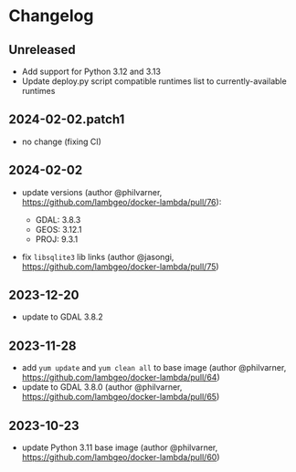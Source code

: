 # Changelog

## Unreleased

- Add support for Python 3.12 and 3.13
- Update deploy.py script compatible runtimes list to currently-available runtimes

## 2024-02-02.patch1

- no change (fixing CI)

## 2024-02-02

- update versions (author @philvarner, https://github.com/lambgeo/docker-lambda/pull/76):
  - GDAL: 3.8.3
  - GEOS: 3.12.1
  - PROJ: 9.3.1

- fix `libsqlite3` lib links (author @jasongi, https://github.com/lambgeo/docker-lambda/pull/75)

## 2023-12-20

- update to GDAL 3.8.2

## 2023-11-28

- add `yum update` and `yum clean all` to base image (author @philvarner, https://github.com/lambgeo/docker-lambda/pull/64)
- update to GDAL 3.8.0 (author @philvarner, https://github.com/lambgeo/docker-lambda/pull/65)

## 2023-10-23

- update Python 3.11 base image (author @philvarner, https://github.com/lambgeo/docker-lambda/pull/60)
